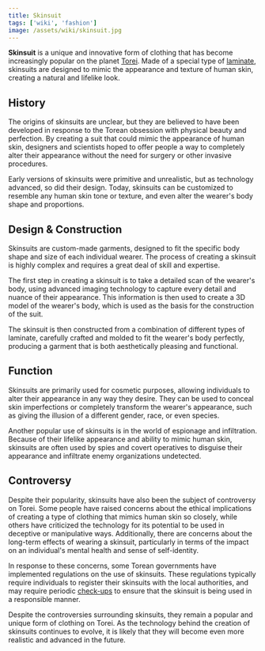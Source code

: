 ```yaml
---
title: Skinsuit
tags: ['wiki', 'fashion']
image: /assets/wiki/skinsuit.jpg
---
```


**Skinsuit** is a unique and innovative form of clothing that has become increasingly popular on the planet [Torei](/wiki/torei). Made of a special type of [laminate](/wiki/laminate), skinsuits are designed to mimic the appearance and texture of human skin, creating a natural and lifelike look.

## History

The origins of skinsuits are unclear, but they are believed to have been developed in response to the Torean obsession with physical beauty and perfection. By creating a suit that could mimic the appearance of human skin, designers and scientists hoped to offer people a way to completely alter their appearance without the need for surgery or other invasive procedures.

Early versions of skinsuits were primitive and unrealistic, but as technology advanced, so did their design. Today, skinsuits can be customized to resemble any human skin tone or texture, and even alter the wearer's body shape and proportions.

## Design & Construction

Skinsuits are custom-made garments, designed to fit the specific body shape and size of each individual wearer. The process of creating a skinsuit is highly complex and requires a great deal of skill and expertise.

The first step in creating a skinsuit is to take a detailed scan of the wearer's body, using advanced imaging technology to capture every detail and nuance of their appearance. This information is then used to create a 3D model of the wearer's body, which is used as the basis for the construction of the suit.

The skinsuit is then constructed from a combination of different types of laminate, carefully crafted and molded to fit the wearer's body perfectly, producing a garment that is both aesthetically pleasing and functional.

## Function

Skinsuits are primarily used for cosmetic purposes, allowing individuals to alter their appearance in any way they desire. They can be used to conceal skin imperfections or completely transform the wearer's appearance, such as giving the illusion of a different gender, race, or even species.

Another popular use of skinsuits is in the world of espionage and infiltration. Because of their lifelike appearance and ability to mimic human skin, skinsuits are often used by spies and covert operatives to disguise their appearance and infiltrate enemy organizations undetected.

<!-- Skinsuits are designed to be worn like any other type of clothing, but their unique properties make them particularly interesting. The laminate material that is used to create skinsuits is incredibly stretchy and durable, allowing it to conform to the wearer's body like a second skin. -->

## Controversy

Despite their popularity, skinsuits have also been the subject of controversy on Torei. Some people have raised concerns about the ethical implications of creating a type of clothing that mimics human skin so closely, while others have criticized the technology for its potential to be used in deceptive or manipulative ways. Additionally, there are concerns about the long-term effects of wearing a skinsuit, particularly in terms of the impact on an individual's mental health and sense of self-identity.

In response to these concerns, some Torean governments have implemented regulations on the use of skinsuits. These regulations typically require individuals to register their skinsuits with the local authorities, and may require periodic [check-ups](/story/skin-deep) to ensure that the skinsuit is being used in a responsible manner.

Despite the controversies surrounding skinsuits, they remain a popular and unique form of clothing on Torei. As the technology behind the creation of skinsuits continues to evolve, it is likely that they will become even more realistic and advanced in the future.
